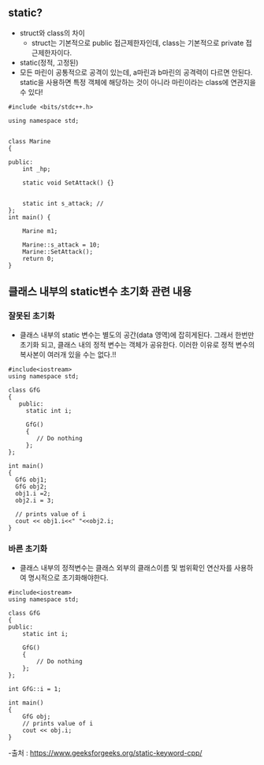 
## static?

- struct와 class의 차이
    - struct는 기본적으로 public 접근제한자인데, class는 기본적으로 private 접근제한자이다.
- static(정적, 고정된) 
- 모든 마린이 공통적으로 공격이 있는데, a마린과 b마린의 공격력이 다르면 안된다. 
static을 사용하면 특정 객체에 해당하는 것이 아니라 마린이라는 class에 연관지을 수 있다! 

````
#include <bits/stdc++.h>

using namespace std;


class Marine
{

public:
	int _hp;

	static void SetAttack() {}


	static int s_attack; // 
};
int main() {

	Marine m1;

	Marine::s_attack = 10;
	Marine::SetAttack();
	return 0;
}

````


## 클래스 내부의 static변수 초기화 관련 내용

### 잘못된 초기화 

- 클래스 내부의 static 변수는 별도의 공간(data 영역)에 잡히게된다. 그래서 한번만 초기화 되고, 클래스 내의 정적 변수는 객체가 공유한다.  이러한 이유로 정적 변수의 복사본이 여러개 있을 수는 없다.!!
````
#include<iostream>
using namespace std;
  
class GfG
{
   public:
     static int i;
      
     GfG()
     {
        // Do nothing
     };
};
  
int main()
{
  GfG obj1;
  GfG obj2;
  obj1.i =2;
  obj2.i = 3;
    
  // prints value of i
  cout << obj1.i<<" "<<obj2.i;   
}
````

### 바른 초기화
-  클래스 내부의 정적변수는 클래스 외부의 클래스이름 및 범위확인 연산자를 사용하여 명시적으로 초기화해야한다.
````
#include<iostream>
using namespace std;
  
class GfG
{
public:
    static int i;
      
    GfG()
    {
        // Do nothing
    };
};
  
int GfG::i = 1;
  
int main()
{
    GfG obj;
    // prints value of i
    cout << obj.i; 
}
````
-출처 : https://www.geeksforgeeks.org/static-keyword-cpp/